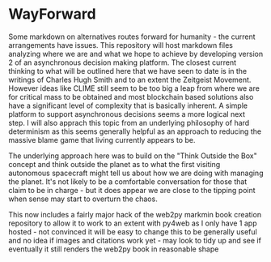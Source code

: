 # WayForward
Some markdown on alternatives routes forward for humanity - the current arrangements have issues.
This repository will host markdown files analyzing where we are and what we hope to achieve by developing
version 2 of an asynchronous decision making platform. The closest current thinking to what will be outlined here that
we have seen to date is in the writings of Charles Hugh Smith and to an extent the Zeitgeist Movement.  
However ideas like CLIME still seem to be too big a leap from where we are for critical mass to be obtained and most
blockchain based solutions also have a significant level of complexity that is basically inherent.  A simple platform to
support asynchronous decisions seems a more logical next step.  I will also apprach this topic from an underlying
philosophy of hard determinism as this seems generally helpful as an approach to reducing the massive blame game that
living currently appears to be.

The underlying approach here was to build on the "Think Outside the Box" concept and think outside the planet as to 
what the first visiting autonomous spacecraft might tell us about how we are doing with managing the planet.  It's not
likely to be a comfortable conversation for those that claim to be in charge - but it does appear we are close to the
tipping point when sense may start to overturn the chaos.

This now includes a fairly major hack of the web2py markmin book creation repository to allow it to work to an extent
with py4web as I only have 1 app hosted - not convinced it will be easy to change this to be generally useful and no 
idea if images and citations work yet - may look to tidy up and see if eventually it still renders the web2py book in
reasonable shape
